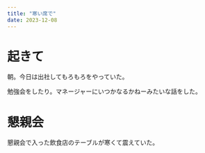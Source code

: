 ```yaml
---
title: "寒い席で"
date: 2023-12-08
---
```



# 起きて
朝。今日は出社してもろもろをやっていた。

勉強会をしたり。マネージャーにいつかなるかねーみたいな話をした。

# 懇親会
懇親会で入った飲食店のテーブルが寒くて震えていた。